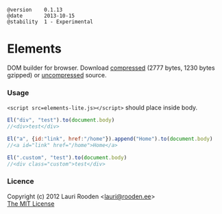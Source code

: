 
[1]: https://raw.github.com/litejs/elements-lite/master/min.elements.js
[2]: https://raw.github.com/litejs/elements-lite/master/elements.js


    @version    0.1.13
    @date       2013-10-15
    @stability  1 - Experimental


Elements
========

DOM builder for browser.
Download [compressed][1] 
(2777 bytes, 1230 bytes gzipped)
or [uncompressed][2] source.


### Usage

`<script src=elements-lite.js></script>` should place inside body.

```javascript
El("div", "test").to(document.body)
//<div>test</div>

El("a", {id:"link", href:"/home"}).append("Home").to(document.body)
//<a id="link" href="/home">Home</a>

El(".custom", "test").to(document.body)
//<div class="custom">test</div>
```


### Licence

Copyright (c) 2012 Lauri Rooden &lt;lauri@rooden.ee&gt;  
[The MIT License](http://lauri.rooden.ee/mit-license.txt)


